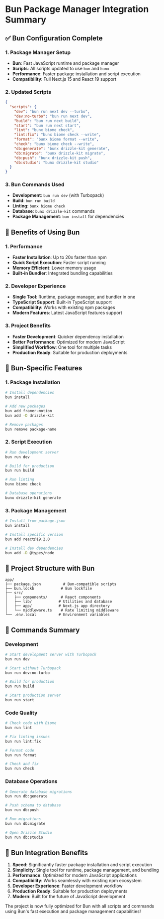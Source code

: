# Bun Package Manager Integration Summary

## ✅ Bun Configuration Complete

### 1. Package Manager Setup
- **Bun**: Fast JavaScript runtime and package manager
- **Scripts**: All scripts updated to use `bun` and `bunx`
- **Performance**: Faster package installation and script execution
- **Compatibility**: Full Next.js 15 and React 19 support

### 2. Updated Scripts
```json
{
  "scripts": {
    "dev": "bun run next dev --turbo",
    "dev:no-turbo": "bun run next dev",
    "build": "bun run next build",
    "start": "bun run next start",
    "lint": "bunx biome check",
    "lint:fix": "bunx biome check --write",
    "format": "bunx biome format --write",
    "check": "bunx biome check --write",
    "db:generate": "bunx drizzle-kit generate",
    "db:migrate": "bunx drizzle-kit migrate",
    "db:push": "bunx drizzle-kit push",
    "db:studio": "bunx drizzle-kit studio"
  }
}
```

### 3. Bun Commands Used
- **Development**: `bun run dev` (with Turbopack)
- **Build**: `bun run build`
- **Linting**: `bunx biome check`
- **Database**: `bunx drizzle-kit` commands
- **Package Management**: `bun install` for dependencies

## 🚀 Benefits of Using Bun

### 1. Performance
- **Faster Installation**: Up to 20x faster than npm
- **Quick Script Execution**: Faster script running
- **Memory Efficient**: Lower memory usage
- **Built-in Bundler**: Integrated bundling capabilities

### 2. Developer Experience
- **Single Tool**: Runtime, package manager, and bundler in one
- **TypeScript Support**: Built-in TypeScript support
- **Compatibility**: Works with existing npm packages
- **Modern Features**: Latest JavaScript features support

### 3. Project Benefits
- **Faster Development**: Quicker dependency installation
- **Better Performance**: Optimized for modern JavaScript
- **Simplified Workflow**: One tool for multiple tasks
- **Production Ready**: Suitable for production deployments

## 🔧 Bun-Specific Features

### 1. Package Installation
```bash
# Install dependencies
bun install

# Add new packages
bun add framer-motion
bun add -D drizzle-kit

# Remove packages
bun remove package-name
```

### 2. Script Execution
```bash
# Run development server
bun run dev

# Build for production
bun run build

# Run linting
bunx biome check

# Database operations
bunx drizzle-kit generate
```

### 3. Package Management
```bash
# Install from package.json
bun install

# Install specific version
bun add react@19.2.0

# Install dev dependencies
bun add -D @types/node
```

## 📁 Project Structure with Bun

```
app/
├── package.json          # Bun-compatible scripts
├── bun.lockb            # Bun lockfile
├── src/
│   ├── components/      # React components
│   ├── lib/            # Utilities and database
│   ├── app/            # Next.js app directory
│   └── middleware.ts    # Rate limiting middleware
└── .env.local          # Environment variables
```

## 🎯 Commands Summary

### Development
```bash
# Start development server with Turbopack
bun run dev

# Start without Turbopack
bun run dev:no-turbo

# Build for production
bun run build

# Start production server
bun run start
```

### Code Quality
```bash
# Check code with Biome
bun run lint

# Fix linting issues
bun run lint:fix

# Format code
bun run format

# Check and fix
bun run check
```

### Database Operations
```bash
# Generate database migrations
bun run db:generate

# Push schema to database
bun run db:push

# Run migrations
bun run db:migrate

# Open Drizzle Studio
bun run db:studio
```

## 🎉 Bun Integration Benefits

1. **Speed**: Significantly faster package installation and script execution
2. **Simplicity**: Single tool for runtime, package management, and bundling
3. **Performance**: Optimized for modern JavaScript applications
4. **Compatibility**: Works seamlessly with existing npm ecosystem
5. **Developer Experience**: Faster development workflow
6. **Production Ready**: Suitable for production deployments
7. **Modern**: Built for the future of JavaScript development

The project is now fully optimized for Bun with all scripts and commands using Bun's fast execution and package management capabilities!
